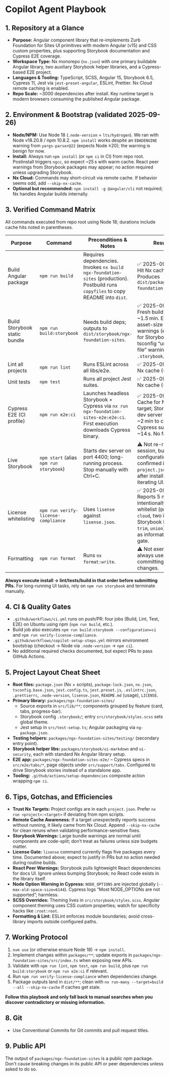 # Copilot Agent Playbook

## 1. Repository at a Glance

- **Purpose:** Angular component library that re-implements Zurb Foundation for
  Sites UI primitives with modern Angular (v15) and CSS custom properties, plus
  supporting Storybook documentation and Cypress E2E coverage.
- **Workspace Type:** Nx monorepo (`nx.json`) with one primary buildable Angular
  library, two auxiliary Storybook helper libraries, and a Cypress-based E2E
  project.
- **Languages & Tooling:** TypeScript, SCSS, Angular 15, Storybook 6.5, Cypress
  11, Jest via `jest-preset-angular`, ESLint, Prettier. Nx Cloud remote caching
  is enabled.
- **Repo Scale:** ~3000 dependencies after install. Key runtime target is modern
  browsers consuming the published Angular package.

## 2. Environment & Bootstrap (validated 2025-09-26)

- **Node/NPM:** Use Node 18 (`.node-version` = `lts/hydrogen`). We ran with Node
  v18.20.8 / npm 10.8.2. `npm install` works despite an `EBADENGINE` warning
  from `yargs-parser@22` (expects Node ≥20); the warning is benign for now.
- **Install:** Always run `npm install` (or `npm ci` in CI) from repo root.
  Postinstall triggers `ngcc`, so expect ~25 s with warm cache. React peer
  warnings from Storybook packages may appear; no action required unless
  upgrading Storybook.
- **Nx Cloud:** Commands may short-circuit via remote cache. If behavior seems
  odd, add `--skip-nx-cache`.
- **Optional but recommended:** `npm install -g @angular/cli` not required; Nx
  handles Angular builds internally.

## 3. Verified Command Matrix

All commands executed from repo root using Node 18; durations include cache hits
noted in parentheses.

| Purpose                       | Command                                 | Preconditions & Notes                                                                                                               | Result                                                                                                                                                           |
| ----------------------------- | --------------------------------------- | ----------------------------------------------------------------------------------------------------------------------------------- | ---------------------------------------------------------------------------------------------------------------------------------------------------------------- |
| Build Angular package         | `npm run build`                         | Requires dependencies. Invokes `nx build ngx-foundation-sites` (production). Postbuild runs `copyfiles` to copy README into `dist`. | ✅ 2025-09-26 – Hit Nx cache (~2 s). Produces `dist/packages/ngx-foundation-sites`.                                                                              |
| Build Storybook static bundle | `npm run build:storybook`               | Needs build deps; outputs to `dist/storybook/ngx-foundation-sites`.                                                                 | ✅ 2025-09-26 – Fresh build ~1.5 min. Emits asset-size warnings (expected for Storybook) and tsconfig “unused file” warning for `.storybook/main.ts`.            |
| Lint all projects             | `npm run lint`                          | Runs ESLint across all libs/e2e.                                                                                                    | ✅ 2025-09-26 – Nx cache (~1 s).                                                                                                                                 |
| Unit tests                    | `npm test`                              | Runs all project Jest suites.                                                                                                       | ✅ 2025-09-26 – Nx cache (<1 s).                                                                                                                                 |
| Cypress E2E (CI profile)      | `npm run e2e:ci`                        | Launches headless Storybook + Cypress via `nx run ngx-foundation-sites-e2e:e2e:ci`. First execution downloads Cypress binary.       | ✅ 2025-09-26 – Cache for Nx target; Storybook dev server spent ~2 min to compile, Cypress suite ~14 s. No failures.                                             |
| Live Storybook                | `npm start` (alias `npm run storybook`) | Starts dev server on port 4400; long-running process. Stop manually with Ctrl+C.                                                    | ⚠️ Not re-run in this session, but configuration confirmed in `project.json`. Use after install when iterating UI.                                               |
| License whitelisting          | `npm run verify-license-compliance`     | Uses `lisense` against `lisense.json`.                                                                                              | ✅ 2025-09-26 – Reports 5 modules intentionally outside whitelist (`@nrwl/nx-cloud`, two internal Storybook libs, `trim`, `union`). Treat as informational gate. |
| Formatting                    | `npm run format`                        | Runs `nx format:write`.                                                                                                             | ⚠️ Not exercised; always use before committing changes.                                                                                                          |

**Always execute install → lint/tests/build in that order before submitting
PRs.** For long-running UI tasks, rely on `npm run storybook` and terminate
manually.

## 4. CI & Quality Gates

- `.github/workflows/ci.yml` runs on push/PR: four jobs (Build, Lint, Test, E2E)
  on Ubuntu using npm (`npm run build`, etc.).
- Build job also executes `npm run build:storybook --configuration=ci` and
  `npm run verify-license-compliance`.
- `.github/workflows/copilot-setup-steps.yml` mirrors environment bootstrap
  (checkout → Node via `.node-version` → `npm ci`).
- No additional required checks documented, but expect PRs to pass GitHub
  Actions.

## 5. Project Layout Cheat Sheet

- **Root files:** `package.json` (Nx + scripts), `package-lock.json`, `nx.json`,
  `tsconfig.base.json`, `jest.config.ts`, `jest.preset.js`, `.eslintrc.json`,
  `.prettierrc`, `.node-version`, `lisense.json`, `README.md` (usage),
  `LICENSE`.
- **Primary library:** `packages/ngx-foundation-sites/`
  - Source exports in `src/lib/**`; components grouped by feature (card, tabs,
    progress-bar).
  - Storybook config `.storybook/`; entry `src/storybook/styles.scss` sets
    global theme.
  - Jest setup in `src/test-setup.ts`; Angular packaging via `ng-package.json`.
- **Testing helpers:** `packages/ngx-foundation-sites/testing/` (secondary entry
  point).
- **Storybook helper libs:** `packages/storybook/ui-markdown` and `ui-security`,
  each with standard Nx Angular library setup.
- **E2E app:** `packages/ngx-foundation-sites-e2e/` – Cypress specs in
  `src/e2e/tabs/*`, page objects under `src/support/tabs`. Configured to drive
  Storybook stories instead of a standalone app.
- **Tooling:** `.github/actions/setup-dependencies` composite action wrapping
  `npm ci`.

## 6. Tips, Gotchas, and Efficiencies

- **Trust Nx Targets:** Project configs are in each `project.json`. Prefer
  `nx run <project>:<target>` if deviating from npm scripts.
- **Remote Cache Awareness:** If a target unexpectedly reports success without
  running, it likely came from Nx Cloud. Append `--skip-nx-cache` for clean
  reruns when validating performance-sensitive fixes.
- **Storybook Warnings:** Large bundle warnings are normal until components are
  code-split; don’t treat as failures unless size budgets matter.
- **License Gate:** `lisense` command currently flags five packages every time.
  Documented above; expect to justify in PRs but no action needed during routine
  builds.
- **React Peer Warnings:** Storybook pulls lightweight React dependencies for
  docs UI. Ignore unless bumping Storybook; no React code exists in the library
  itself.
- **Node Option Warning in Cypress:** `NODE_OPTIONS` are injected globally
  (`--max-old-space-size=6144`). Cypress logs “Most NODE_OPTIONs are not
  supported”; harmless.
- **SCSS Overrides:** Theming lives in `src/storybook/styles.scss`. Angular
  component theming uses CSS custom properties; watch for specificity hacks like
  `:root:root`.
- **Formatting & Lint:** ESLint enforces module boundaries; avoid cross-library
  imports outside configured paths.

## 7. Working Protocol

1. `nvm use` (or otherwise ensure Node 18) → `npm install`.
2. Implement changes within `packages/**`; update exports in
   `packages/ngx-foundation-sites/src/index.ts` when exposing new APIs.
3. Validate with `npm run lint`, `npm test`, `npm run build`, plus
   `npm run build:storybook` or `npm run e2e:ci` if relevant.
4. Run `npm run verify-license-compliance` when dependencies change.
5. Package outputs land in `dist/**`; clean with
   `nx run-many --target=build --all --skip-nx-cache` if caches get stale.

**Follow this playbook and only fall back to manual searches when you discover
contradictory or missing information.**

## 8. Git

- Use Conventional Commits for Git commits and pull request titles.

## 9. Public API

The output of `packages/ngx-foundation-sites` is a public npm package. Don't
cause breaking changes in its public API or peer dependencies unless asked to do
so.
